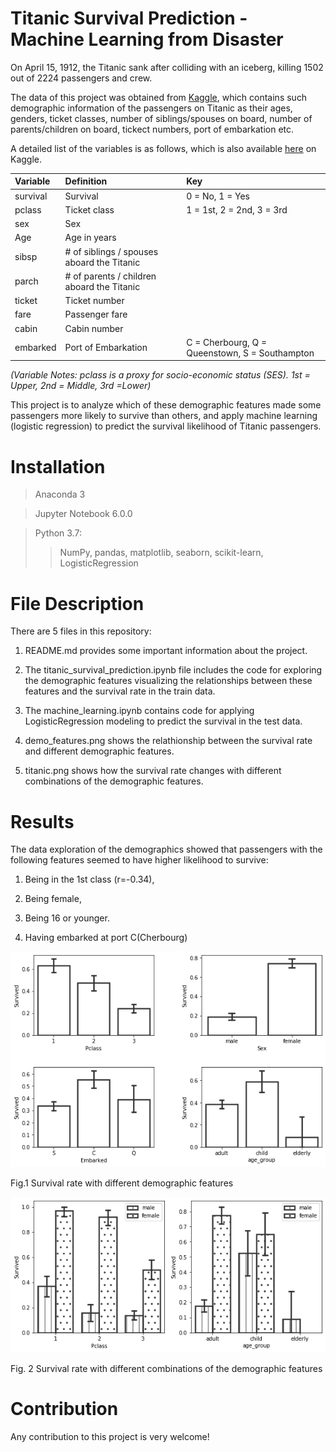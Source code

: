 # Titanic Survival Prediction - Machine Learning from Disaster
On April 15, 1912, the Titanic sank after colliding with an iceberg, killing 1502 out of 2224 passengers and crew. 

The data of this project was obtained from [Kaggle](https://www.kaggle.com/c/titanic/overview), which contains such demographic information of the passengers on Titanic as their ages, genders, ticket classes, number of siblings/spouses on board, number of parents/children on board, tickect numbers, port of embarkation etc. 

A detailed list of the variables is as follows, which is also available [here](https://www.kaggle.com/c/titanic/data) on Kaggle.

|Variable |Definition         |Key
|:--------|:------------------|:-------------------------------------------------------|
|survival |Survival	          |0 = No, 1 = Yes                   
|pclass	  |Ticket class       |1 = 1st, 2 = 2nd, 3 = 3rd
|sex	    |Sex	
Age	      |Age in years	
sibsp	    |# of siblings / spouses aboard the Titanic	
parch	    |# of parents / children aboard the Titanic	
ticket	  |Ticket number	
fare	    |Passenger fare	
cabin	    |Cabin number	
embarked  |Port of Embarkation |C = Cherbourg, Q = Queenstown, S = Southampton

*(Variable Notes:  pclass is a proxy for socio-economic status (SES). 1st = Upper, 2nd = Middle, 3rd =Lower)*

This project is to analyze which of these demographic features made some passengers more likely to survive than others, and apply machine learning (logistic regression) to predict the survival likelihood of Titanic passengers.

# Installation
> Anaconda 3

> Jupyter Notebook 6.0.0

> Python 3.7:
>> NumPy, pandas, matplotlib, seaborn, scikit-learn, LogisticRegression

# File Description
There are 5 files in this repository: 

1. README.md provides some important information about the project.

2. The titanic_survival_prediction.ipynb file includes the code for exploring the demographic features visualizing the relationships between these features and the survival rate in the train data.

3. The machine_learning.ipynb contains code for applying LogisticRegression modeling to predict the survival in the test data.

4. demo_features.png shows the relathionship between the survival rate and different demographic features.

5. titanic.png shows how the survival rate changes with different combinations of the demographic features.

# Results

The data exploration of the demographics showed that passengers with the following features seemed to have higher likelihood to survive: 

1. Being in the 1st class (r=-0.34), 

2. Being female, 

3. Being 16 or younger.

4. Having embarked at port C(Cherbourg) 

![Survival rate with different demographic features](https://github.com/Kilie/titanic_survival_prediction/blob/master/demo_features.png)

Fig.1 Survival rate with different demographic features


![Survival rate with different age, sex, and ticket class](https://github.com/Kilie/titanic_survival_prediction/blob/master/titanic.png)

Fig. 2 Survival rate with different combinations of the demographic features

# Contribution
Any contribution to this project is very welcome!

